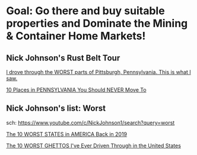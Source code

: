 # Goal: Go there and buy suitable properties and Dominate the Mining & Container Home Markets!

## Nick Johnson's Rust Belt Tour
[I drove through the WORST parts of Pittsburgh, Pennsylvania. This is what I saw.](https://youtu.be/HKdNERIJ0_w)

[10 Places in PENNSYLVANIA You Should NEVER Move To](https://youtu.be/aQfDxQRVf78)

## Nick Johnson's list: Worst
sch: https://www.youtube.com/c/NickJohnson1/search?query=worst

[The 10 WORST STATES in AMERICA Back in 2019](https://youtu.be/HZWYVMzbOsM)

[The 10 WORST GHETTOS I've Ever Driven Through in the United States](https://youtu.be/j1zi2QwpOlc)

